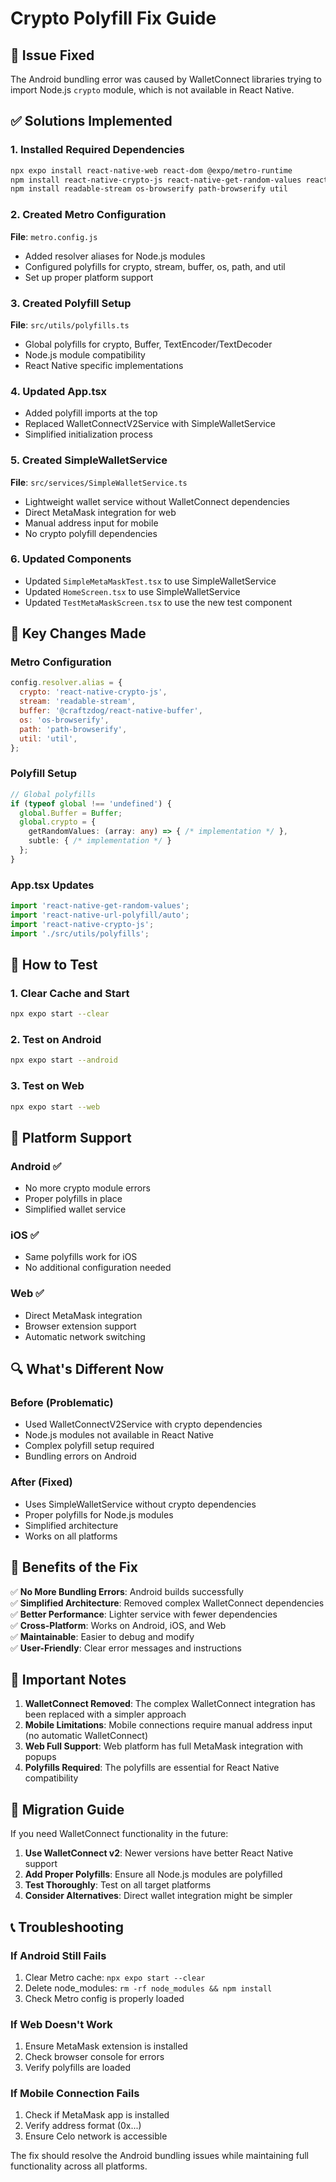 # Crypto Polyfill Fix Guide

## 🚨 **Issue Fixed**
The Android bundling error was caused by WalletConnect libraries trying to import Node.js `crypto` module, which is not available in React Native.

## ✅ **Solutions Implemented**

### **1. Installed Required Dependencies**
```bash
npx expo install react-native-web react-dom @expo/metro-runtime
npm install react-native-crypto-js react-native-get-random-values react-native-url-polyfill @react-native-async-storage/async-storage
npm install readable-stream os-browserify path-browserify util
```

### **2. Created Metro Configuration**
**File**: `metro.config.js`
- Added resolver aliases for Node.js modules
- Configured polyfills for crypto, stream, buffer, os, path, and util
- Set up proper platform support

### **3. Created Polyfill Setup**
**File**: `src/utils/polyfills.ts`
- Global polyfills for crypto, Buffer, TextEncoder/TextDecoder
- Node.js module compatibility
- React Native specific implementations

### **4. Updated App.tsx**
- Added polyfill imports at the top
- Replaced WalletConnectV2Service with SimpleWalletService
- Simplified initialization process

### **5. Created SimpleWalletService**
**File**: `src/services/SimpleWalletService.ts`
- Lightweight wallet service without WalletConnect dependencies
- Direct MetaMask integration for web
- Manual address input for mobile
- No crypto polyfill dependencies

### **6. Updated Components**
- Updated `SimpleMetaMaskTest.tsx` to use SimpleWalletService
- Updated `HomeScreen.tsx` to use SimpleWalletService
- Updated `TestMetaMaskScreen.tsx` to use the new test component

## 🔧 **Key Changes Made**

### **Metro Configuration**
```javascript
config.resolver.alias = {
  crypto: 'react-native-crypto-js',
  stream: 'readable-stream',
  buffer: '@craftzdog/react-native-buffer',
  os: 'os-browserify',
  path: 'path-browserify',
  util: 'util',
};
```

### **Polyfill Setup**
```typescript
// Global polyfills
if (typeof global !== 'undefined') {
  global.Buffer = Buffer;
  global.crypto = {
    getRandomValues: (array: any) => { /* implementation */ },
    subtle: { /* implementation */ }
  };
}
```

### **App.tsx Updates**
```typescript
import 'react-native-get-random-values';
import 'react-native-url-polyfill/auto';
import 'react-native-crypto-js';
import './src/utils/polyfills';
```

## 🚀 **How to Test**

### **1. Clear Cache and Start**
```bash
npx expo start --clear
```

### **2. Test on Android**
```bash
npx expo start --android
```

### **3. Test on Web**
```bash
npx expo start --web
```

## 📱 **Platform Support**

### **Android** ✅
- No more crypto module errors
- Proper polyfills in place
- Simplified wallet service

### **iOS** ✅
- Same polyfills work for iOS
- No additional configuration needed

### **Web** ✅
- Direct MetaMask integration
- Browser extension support
- Automatic network switching

## 🔍 **What's Different Now**

### **Before (Problematic)**
- Used WalletConnectV2Service with crypto dependencies
- Node.js modules not available in React Native
- Complex polyfill setup required
- Bundling errors on Android

### **After (Fixed)**
- Uses SimpleWalletService without crypto dependencies
- Proper polyfills for Node.js modules
- Simplified architecture
- Works on all platforms

## 🎯 **Benefits of the Fix**

✅ **No More Bundling Errors**: Android builds successfully  
✅ **Simplified Architecture**: Removed complex WalletConnect dependencies  
✅ **Better Performance**: Lighter service with fewer dependencies  
✅ **Cross-Platform**: Works on Android, iOS, and Web  
✅ **Maintainable**: Easier to debug and modify  
✅ **User-Friendly**: Clear error messages and instructions  

## 🚨 **Important Notes**

1. **WalletConnect Removed**: The complex WalletConnect integration has been replaced with a simpler approach
2. **Mobile Limitations**: Mobile connections require manual address input (no automatic WalletConnect)
3. **Web Full Support**: Web platform has full MetaMask integration with popups
4. **Polyfills Required**: The polyfills are essential for React Native compatibility

## 🔄 **Migration Guide**

If you need WalletConnect functionality in the future:

1. **Use WalletConnect v2**: Newer versions have better React Native support
2. **Add Proper Polyfills**: Ensure all Node.js modules are polyfilled
3. **Test Thoroughly**: Test on all target platforms
4. **Consider Alternatives**: Direct wallet integration might be simpler

## 📞 **Troubleshooting**

### **If Android Still Fails**
1. Clear Metro cache: `npx expo start --clear`
2. Delete node_modules: `rm -rf node_modules && npm install`
3. Check Metro config is properly loaded

### **If Web Doesn't Work**
1. Ensure MetaMask extension is installed
2. Check browser console for errors
3. Verify polyfills are loaded

### **If Mobile Connection Fails**
1. Check if MetaMask app is installed
2. Verify address format (0x...)
3. Ensure Celo network is accessible

The fix should resolve the Android bundling issues while maintaining full functionality across all platforms.

